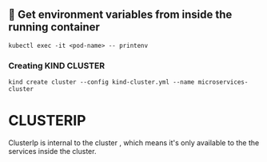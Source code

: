 ## 🚀 Get environment variables from inside the running container

```
kubectl exec -it <pod-name> -- printenv
```

### Creating KIND CLUSTER

```
kind create cluster --config kind-cluster.yml --name microservices-cluster
```


# CLUSTERIP

ClusterIp is internal to the cluster , which means it's only available to the the services inside the cluster.